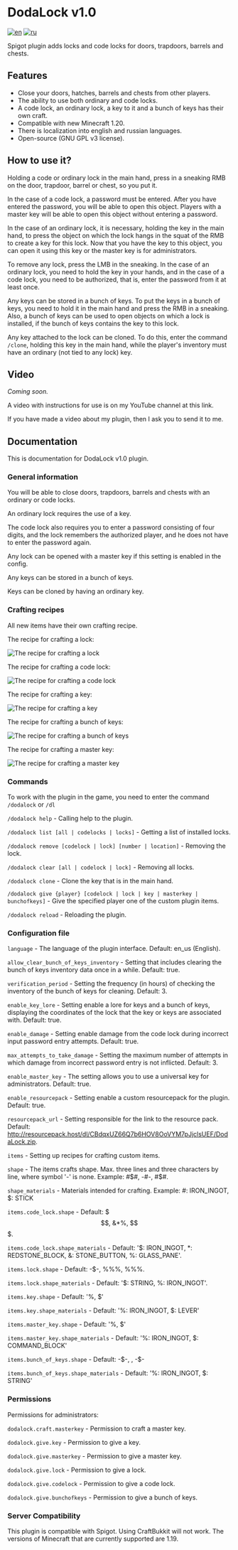 # DodaLock v1.0
[![en](https://img.shields.io/badge/lang-en-red.svg)](README.md)
[![ru](https://img.shields.io/badge/lang-ru-blue.svg)](README.ru.md)

Spigot plugin adds locks and code locks for doors, trapdoors, barrels and chests.

## Features

* Close your doors, hatches, barrels and chests from other players.
* The ability to use both ordinary and code locks.
* A code lock, an ordinary lock, a key to it and a bunch of keys has
  their own craft.
* Compatible with new Minecraft 1.20.
* There is localization into english and russian languages.
* Open-source (GNU GPL v3 license).

## How to use it?

Holding a code or ordinary lock in the main hand, press in a sneaking
RMB on the door, trapdoor, barrel or chest, so you put it.

In the case of a code lock, a password must be entered. After
you have entered the password, you will be able to open this object. Players with
a master key will be able to open this object without entering a password.

In the case of an ordinary lock, it is necessary, holding the key in the main hand,
to press the object on which the lock hangs in the squat of the RMB
to create a key for this lock. Now that you
have the key to this object, you can open it using
this key or the master key is for administrators.

To remove any lock, press the LMB in the sneaking. In the case of an
ordinary lock, you need to hold the key in your hands, and in the case of a
code lock, you need to be authorized, that is, enter
the password from it at least once.

Any keys can be stored in a bunch of keys. To put the keys in
a bunch of keys, you need to hold it in the main hand and
press the RMB in a sneaking. Also, a bunch of keys can be used to open
objects on which a lock is installed, if the bunch of keys contains
the key to this lock.

Any key attached to the lock can be cloned. To do this, 
enter the command `/clone`, holding this key in the main hand, 
while the player's inventory must have an ordinary (not
tied to any lock) key.

## Video

_Coming soon._

A video with instructions for use is on my YouTube channel 
at this link.

If you have made a video about my plugin, 
then I ask you to send it to me.

## Documentation

This is documentation for DodaLock v1.0 plugin.

### General information

You will be able to close doors, trapdoors, barrels and chests with an
ordinary or code locks.

An ordinary lock requires the use of a key.

The code lock also requires you to enter a password consisting of four digits,
and the lock remembers the authorized player, and he does not have
to enter the password again.

Any lock can be opened with a master key if this setting
is enabled in the config.

Any keys can be stored in a bunch of keys.

Keys can be cloned by having an ordinary key.

### Crafting recipes

All new items have their own crafting recipe.

The recipe for crafting a lock:

![The recipe for crafting a lock](https://github.com/dodabyte/DodaLock/blob/screenshots/recipe_crafts_images/lock_craft.png?raw=true)

The recipe for crafting a code lock:

![The recipe for crafting a code lock](https://github.com/dodabyte/DodaLock/blob/screenshots/recipe_crafts_images/code_lock_craft.png?raw=true)

The recipe for crafting a key:

![The recipe for crafting a key](https://github.com/dodabyte/DodaLock/blob/screenshots/recipe_crafts_images/key_craft.png?raw=true)

The recipe for crafting a bunch of keys:

![The recipe for crafting a bunch of keys](https://github.com/dodabyte/DodaLock/blob/screenshots/recipe_crafts_images/bunch_of_keys_craft.png?raw=true)

The recipe for crafting a master key:

![The recipe for crafting a master key](https://github.com/dodabyte/DodaLock/blob/screenshots/recipe_crafts_images/master_key_craft.png?raw=true)

### Commands

To work with the plugin in the game, you need to enter the command 
`/dodalock` or `/dl`

`/dodalock help` - Calling help to the plugin.

`/dodalock list [all | codelocks | locks]` - Getting a list of installed locks.

`/dodalock remove [codelock | lock] [number | location]` - Removing the lock.

`/dodalock clear [all | codelock | lock]` - Removing all locks.

`/dodalock clone` - Clone the key that is in the main hand.

`/dodalock give {player} [codelock | lock | key | masterkey | bunchofkeys]` - Give the specified player one of the custom plugin items.

`/dodalock reload` - Reloading the plugin.

### Configuration file

`language` - The language of the plugin interface. Default: en_us (English).

`allow_clear_bunch_of_keys_inventory` - Setting that includes clearing the bunch of keys inventory data once in a while. Default: true.

`verification_period` - Setting the frequency (in hours) of checking the inventory of the bunch of keys for cleaning. Default: 3.

`enable_key_lore` - Setting enable a lore for keys and a bunch of keys, displaying the coordinates of the lock that the key or keys are associated with. Default: true.

`enable_damage` - Setting enable damage from the code lock during incorrect input password entry attempts. Default: true.

`max_attempts_to_take_damage` - Setting the maximum number of attempts in which damage from incorrect password entry is not inflicted. Default: 3.

`enable_master_key` - The setting allows you to use a universal key for administrators. Default: true.

`enable_resourcepack` - Setting enable a custom resourcepack for the plugin. Default: true.

`resourcepack_url` - Setting responsible for the link to the resource pack. Default: http://resourcepack.host/dl/CBdqxUZ66Q7b6HOV8OoVYM7pJjclsUEF/DodaLock.zip.

`items` - Setting up recipes for crafting custom items.

`shape` - The items crafts shape. Max. three lines and three characters by line, where symbol '-' is none. Example: #$#, -#-, #$#.

`shape_materials` - Materials intended for crafting. Example: #: IRON_INGOT, $: STICK

`items.code_lock.shape` - Default: $$$, &*%, $$$.

`items.code_lock.shape_materials` - Default: '$: IRON_INGOT, *: REDSTONE_BLOCK, &: STONE_BUTTON, %: GLASS_PANE'.

`items.lock.shape` - Default: -$-, %%%, %%%.

`items.lock.shape_materials` - Default: '$: STRING, %: IRON_INGOT'.

`items.key.shape` - Default: '%, $'

`items.key.shape_materials` - Default: '%: IRON_INGOT, $: LEVER'

`items.master_key.shape` - Default:  '%, $'

`items.master_key.shape_materials` - Default: '%: IRON_INGOT, $: COMMAND_BLOCK'

`items.bunch_of_keys.shape` - Default: -$-, $%$, -$-

`items.bunch_of_keys.shape_materials` - Default: '%: IRON_INGOT, $: STRING'

### Permissions

Permissions for administrators:

`dodalock.craft.masterkey` - Permission to craft a master key.

`dodalock.give.key` - Permission to give a key.

`dodalock.give.masterkey` - Permission to give a master key.

`dodalock.give.lock` - Permission to give a lock.

`dodalock.give.codelock` - Permission to give a code lock.

`dodalock.give.bunchofkeys` - Permission to give a bunch of keys.

### Server Compatibility

This plugin is compatible with Spigot. 
Using CraftBukkit will not work. 
The versions of Minecraft that are currently supported are 1.19.

